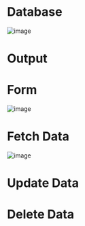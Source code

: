 <h1>Database</h1>


![image](https://github.com/user-attachments/assets/d26164f9-9d2b-4950-b2b4-49b20eca0b74)

<h1>Output</h1>
<h1>Form</h1>

![image](https://github.com/user-attachments/assets/808f3092-0f88-4676-832e-d677954a2224)

<h1>Fetch Data</h1>

![image](https://github.com/user-attachments/assets/6bae9adc-d3b1-43ae-b06a-5dd0b647318f)

<h1>Update Data</h1>

<h1>Delete Data</h1>
